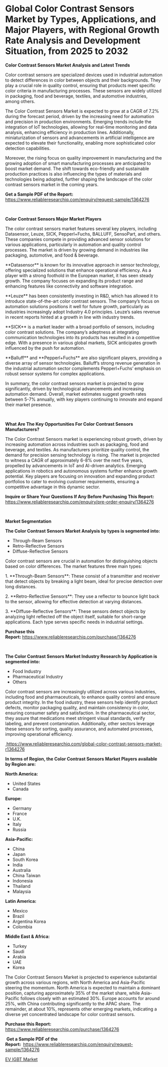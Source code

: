 <p><h1>Global Color Contrast Sensors Market by Types, Applications, and Major Players, with Regional Growth Rate Analysis and Development Situation, from 2025 to 2032</h1></p><p><strong>Color Contrast Sensors Market Analysis and Latest Trends</strong></p>
<p><p>Color contrast sensors are specialized devices used in industrial automation to detect differences in color between objects and their backgrounds. They play a crucial role in quality control, ensuring that products meet specific color criteria in manufacturing processes. These sensors are widely utilized in packaging, food and beverage, textiles, and automotive industries, among others.</p><p>The Color Contrast Sensors Market is expected to grow at a CAGR of 7.2% during the forecast period, driven by the increasing need for automation and precision in production environments. Emerging trends include the integration of IoT technologies, allowing for real-time monitoring and data analysis, enhancing efficiency in production lines. Additionally, miniaturization of sensors and advancements in artificial intelligence are expected to elevate their functionality, enabling more sophisticated color detection capabilities. </p><p>Moreover, the rising focus on quality improvement in manufacturing and the growing adoption of smart manufacturing processes are anticipated to boost market demand. The shift towards eco-friendly and sustainable production practices is also influencing the types of materials and technologies being adopted, further shaping the landscape of the color contrast sensors market in the coming years.</p></p>
<p><strong>Get a Sample PDF of the Report:&nbsp;</strong> <a href="https://www.reliableresearchiq.com/enquiry/request-sample/1364276?utm_campaign=2730&utm_medium=2&utm_source=Github&utm_content=ia&utm_term=28022025&utm_id=color-contrast-sensors">https://www.reliableresearchiq.com/enquiry/request-sample/1364276</a></p>
<p>&nbsp;</p>
<p><strong>Color Contrast Sensors Major Market Players</strong></p>
<p><p>The color contrast sensors market features several key players, including Datasensor, Leuze, SICK, Pepperl+Fuchs, BALLUFF, SensoPart, and others. These companies compete in providing advanced sensor solutions for various applications, particularly in automation and quality control processes. The market is driven by growing demand in industries like packaging, automotive, and food & beverage.</p><p>**Datasensor** is known for its innovative approach in sensor technology, offering specialized solutions that enhance operational efficiency. As a player with a strong foothold in the European market, it has seen steady growth. The company focuses on expanding its product range and enhancing features like connectivity and software integration.</p><p>**Leuze** has been consistently investing in R&D, which has allowed it to introduce state-of-the-art color contrast sensors. The company’s focus on automation solutions positions it well for future growth, particularly as industries increasingly adopt Industry 4.0 principles. Leuze’s sales revenue in recent reports hinted at a growth in line with industry trends.</p><p>**SICK** is a market leader with a broad portfolio of sensors, including color contrast solutions. The company’s adeptness at integrating communication technologies into its products has resulted in a competitive edge. With a presence in various global markets, SICK anticipates growth influenced by the push for automation.</p><p>**Balluff** and **Pepperl+Fuchs** are also significant players, providing a diverse array of sensor technologies. Balluff’s strong revenue generation in the industrial automation sector complements Pepperl+Fuchs’ emphasis on robust sensor systems for complex applications.</p><p>In summary, the color contrast sensors market is projected to grow significantly, driven by technological advancements and increasing automation demand. Overall, market estimates suggest growth rates between 5-7% annually, with key players continuing to innovate and expand their market presence.</p></p>
<p>&nbsp;</p>
<p><strong>What Are The Key Opportunities For Color Contrast Sensors Manufacturers?</strong></p>
<p><p>The Color Contrast Sensors market is experiencing robust growth, driven by increasing automation across industries such as packaging, food and beverage, and textiles. As manufacturers prioritize quality control, the demand for precision sensing technology is rising. The market is projected to witness a CAGR of approximately 6-8% over the next five years, propelled by advancements in IoT and AI-driven analytics. Emerging applications in robotics and autonomous systems further enhance growth potential. Key players are focusing on innovation and expanding product portfolios to cater to evolving customer requirements, ensuring a competitive advantage in this dynamic sector.</p></p>
<p><strong>Inquire or Share Your Questions If Any Before Purchasing This Report:</strong> <a href="https://www.reliableresearchiq.com/enquiry/pre-order-enquiry/1364276?utm_campaign=2730&utm_medium=2&utm_source=Github&utm_content=ia&utm_term=28022025&utm_id=color-contrast-sensors">https://www.reliableresearchiq.com/enquiry/pre-order-enquiry/1364276</a></p>
<p>&nbsp;</p>
<p><strong>Market Segmentation</strong></p>
<p><strong>The Color Contrast Sensors Market Analysis by types is segmented into:</strong></p>
<p><ul><li>Through-Ream Sensors</li><li>Retro-Reflective Sensors</li><li>Diffuse-Reflective Sensors</li></ul></p>
<p><p>Color contrast sensors are crucial in automation for distinguishing objects based on color differences. The market features three main types: </p><p>1. **Through-Beam Sensors**: These consist of a transmitter and receiver that detect objects by breaking a light beam, ideal for precise detection over long distances.</p><p>2. **Retro-Reflective Sensors**: They use a reflector to bounce light back to the sensor, allowing for effective detection at varying distances.</p><p>3. **Diffuse-Reflective Sensors**: These sensors detect objects by analyzing light reflected off the object itself, suitable for short-range applications. Each type serves specific needs in industrial settings.</p></p>
<p><strong>Purchase this Report:&nbsp;</strong><a href="https://www.reliableresearchiq.com/purchase/1364276?utm_campaign=2730&utm_medium=2&utm_source=Github&utm_content=ia&utm_term=28022025&utm_id=color-contrast-sensors">https://www.reliableresearchiq.com/purchase/1364276</a></p>
<p>&nbsp;</p>
<p><strong>The Color Contrast Sensors Market Industry Research by Application is segmented into:</strong></p>
<p><ul><li>Food Industry</li><li>Pharmaceutical Industry</li><li>Others</li></ul></p>
<p><p>Color contrast sensors are increasingly utilized across various industries, including food and pharmaceuticals, to enhance quality control and ensure product integrity. In the food industry, these sensors help identify product defects, monitor packaging quality, and maintain consistency in color, ensuring consumer safety and satisfaction. In the pharmaceutical sector, they assure that medications meet stringent visual standards, verify labeling, and prevent contamination. Additionally, other sectors leverage these sensors for sorting, quality assurance, and automated processes, improving operational efficiency.</p></p>
<p><a href="https://www.reliableresearchiq.com/global-color-contrast-sensors-market-r1364276?utm_campaign=2730&utm_medium=2&utm_source=Github&utm_content=ia&utm_term=28022025&utm_id=color-contrast-sensors">&nbsp;https://www.reliableresearchiq.com/global-color-contrast-sensors-market-r1364276</a></p>
<p><strong>In terms of Region, the Color Contrast Sensors Market Players available by Region are:</strong></p>
<p>
    <p> <strong> North America: </strong>
        <ul>
            <li>United States</li>
            <li>Canada</li>
        </ul>
        </p> 
    <p> <strong> Europe: </strong>
        <ul>
            <li>Germany</li>
            <li>France</li>
            <li>U.K.</li>
            <li>Italy</li>
            <li>Russia</li>
        </ul>
        </p> 
    <p> <strong> Asia-Pacific: </strong>
        <ul>
            <li>China</li>
            <li>Japan</li>
            <li>South Korea</li>
            <li>India</li>
            <li>Australia</li>
            <li>China Taiwan</li>
            <li>Indonesia</li>
            <li>Thailand</li>
            <li>Malaysia</li>
        </ul>
        </p> 
    <p> <strong> Latin America: </strong>
        <ul>
            <li>Mexico</li>
            <li>Brazil</li>
            <li>Argentina Korea</li>
            <li>Colombia</li>
        </ul>
        </p> 
    <p> <strong> Middle East & Africa: </strong>
        <ul>
            <li>Turkey</li>
            <li>Saudi</li>
            <li>Arabia</li>
            <li>UAE</li>
            <li>Korea</li>
        </ul>
    </p>
    </p>
<p><p>The Color Contrast Sensors Market is projected to experience substantial growth across various regions, with North America and Asia-Pacific steering the momentum. North America is expected to maintain a dominant position, capturing approximately 35% of the market share, while Asia-Pacific follows closely with an estimated 30%. Europe accounts for around 25%, with China contributing significantly to the APAC share. The remainder, at about 10%, represents other emerging markets, indicating a diverse yet concentrated landscape for color contrast sensors.</p></p>
<p><strong>Purchase this Report: </strong><a href="https://www.reliableresearchiq.com/purchase/1364276?utm_campaign=2730&utm_medium=2&utm_source=Github&utm_content=ia&utm_term=28022025&utm_id=color-contrast-sensors">https://www.reliableresearchiq.com/purchase/1364276</a></p>
<p>&nbsp;<strong>Get a Sample PDF of the Report:&nbsp;&nbsp;</strong><a href="https://www.reliableresearchiq.com/enquiry/request-sample/1364276?utm_campaign=2730&utm_medium=2&utm_source=Github&utm_content=ia&utm_term=28022025&utm_id=color-contrast-sensors">https://www.reliableresearchiq.com/enquiry/request-sample/1364276</a></p>
<p><strong></strong></p>
<p><p><a href="https://github.com/paljuhubeyde/Market-Research-Report-List-1/blob/main/ev-igbt-market.md?utm_campaign=2730&utm_medium=2&utm_source=Github&utm_content=ia&utm_term=28022025&utm_id=color-contrast-sensors">EV IGBT Market</a></p></p>